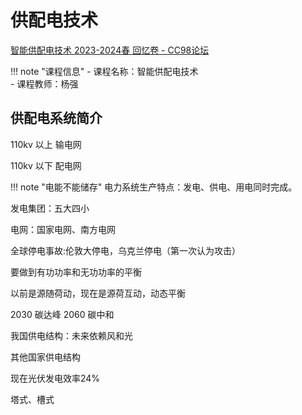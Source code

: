 # 供配电技术

[智能供配电技术 2023-2024春 回忆卷 - CC98论坛](https://www.cc98.org/topic/5876934)

!!! note "课程信息"
    - 课程名称：智能供配电技术<br>
    - 课程教师：杨强<br>

## 供配电系统简介
110kv 以上 输电网

110kv 以下 配电网


!!! note "电能不能储存"
    电力系统生产特点：发电、供电、用电同时完成。




发电集团：五大四小

电网：国家电网、南方电网

全球停电事故:伦敦大停电，乌克兰停电（第一次认为攻击）



要做到有功功率和无功功率的平衡

以前是源随荷动，现在是源荷互动，动态平衡


2030 碳达峰 2060 碳中和


我国供电结构：未来依赖风和光

其他国家供电结构

现在光伏发电效率24%


塔式、槽式